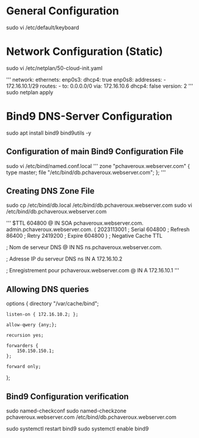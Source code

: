 # General Configuration
sudo vi /etc/default/keyboard

# Network Configuration (Static)
sudo vi /etc/netplan/50-cloud-init.yaml

'''
network:
    ethernets:
        enp0s3: 
            dhcp4: true
        enp0s8:
            addresses:
                -   172.16.10.1/29
            routes: 
                -   to: 0.0.0.0/0
                    via: 172.16.10.6
            dhcp4: false
    version: 2
'''
sudo netplan apply

# Bind9 DNS-Server Configuration 
sudo apt install bind9 bind9utils -y

## Configuration of main Bind9 Configuration File
sudo vi /etc/bind/named.conf.local
'''
zone "pchaveroux.webserver.com" {
    type master;
    file "/etc/bind/db.pchaveroux.webserver.com";
};
'''

## Creating DNS Zone File
sudo cp /etc/bind/db.local /etc/bind/db.pchaveroux.webserver.com
sudo vi /etc/bind/db.pchaveroux.webserver.com

'''
$TTL    604800
@       IN      SOA     pchaveroux.webserver.com. admin.pchaveroux.webserver.com. (
                        2023113001 ; Serial
                        604800     ; Refresh
                        86400      ; Retry
                        2419200    ; Expire
                        604800 )   ; Negative Cache TTL

; Nom de serveur DNS
@       IN      NS      ns.pchaveroux.webserver.com.

; Adresse IP du serveur DNS
ns      IN      A       172.16.10.2

; Enregistrement pour pchaveroux.webserver.com
@       IN      A       172.16.10.1
'''

## Allowing DNS queries
options {
    directory "/var/cache/bind";

    listen-on { 172.16.10.2; };
    
    allow-qwery {any;};
    
    recursion yes;
    
    forwarders {
        150.150.150.1;  
    };

    forward only;
};


## Bind9 Configuration verification
sudo named-checkconf
sudo named-checkzone pchaveroux.webserver.com /etc/bind/db.pchaveroux.webserver.com

sudo systemctl restart bind9
sudo systemctl enable bind9

